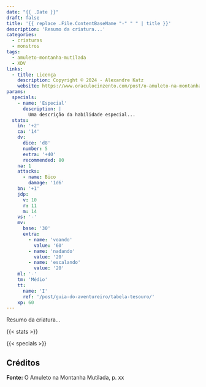 ```yaml
---
date: "{{ .Date }}"
draft: false
title: '{{ replace .File.ContentBaseName "-" " " | title }}'
description: 'Resumo da criatura...'
categories:
  - criaturas
  - monstros
tags:
  - amuleto-montanha-mutilada
  - XDV
links:
  - title: Licença
    description: Copyright © 2024 - Alexandre Katz
    website: https://www.oraculocinzento.com/post/o-amuleto-na-montanha-mutilada
params:
  specials:
    - name: 'Especial'
      description: |
        Uma descrição da habilidade especial...
  stats:
    in: '+2'
    ca: '14'
    dv:
      dice: 'd8'
      number: 5
      extra: '+40'
      recommended: 80
    na: 1
    attacks:
      - name: Bico
        damage: '1d6'
    bn: '+1'
    jdp:
      v: 10
      r: 11
      m: 14
    vs: '-'
    mv:
      base: '30'
      extra:
        - name: 'voando'
          value: '60'
        - name: 'nadando'
          value: '20'
        - name: 'escalando'
          value: '20'
    ml: '-'
    tm: 'Médio'
    tt:
      name: 'I'
      ref: '/post/guia-do-aventureiro/tabela-tesouro/'
    xp: 60
---
```


Resumo da criatura...

{{< stats >}}

{{< specials >}}

## Créditos

**Fonte:** O Amuleto na Montanha Mutilada, p. xx

